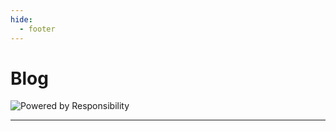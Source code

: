```yaml
---
hide:
  - footer
---
```

# Blog

![Powered by Responsibility](https://forthebadge.com/images/badges/powered-by-responsibility.svg)

---
